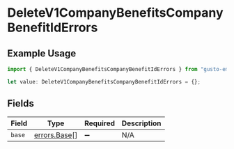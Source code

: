 # DeleteV1CompanyBenefitsCompanyBenefitIdErrors

## Example Usage

```typescript
import { DeleteV1CompanyBenefitsCompanyBenefitIdErrors } from "gusto-embedded/models/errors";

let value: DeleteV1CompanyBenefitsCompanyBenefitIdErrors = {};
```

## Fields

| Field                                        | Type                                         | Required                                     | Description                                  |
| -------------------------------------------- | -------------------------------------------- | -------------------------------------------- | -------------------------------------------- |
| `base`                                       | [errors.Base](../../models/errors/base.md)[] | :heavy_minus_sign:                           | N/A                                          |